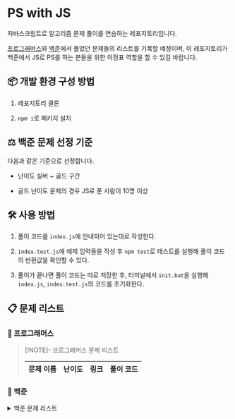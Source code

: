 # PS with JS

자바스크립트로 알고리즘 문제 풀이를 연습하는 레포지토리입니다.

[프로그래머스](https://programmers.co.kr/)와 [백준](https://www.acmicpc.net/)에서 풀었던 문제들의 리스트를 기록할 예정이며, 이 레포지토리가 백준에서 JS로 PS를 하는 분들을 위한 이정표 역할을 할 수 있길 바랍니다.

## 📦 개발 환경 구성 방법

1. 레포지토리 클론

2. `npm i`로 패키지 설치

## ⚖️ 백준 문제 선정 기준

다음과 같은 기준으로 선정합니다.

- 난이도 실버 ~ 골드 구간

- 골드 난이도 문제의 경우 JS로 푼 사람이 10명 이상

## 🛠️ 사용 방법

1. 풀이 코드를 `index.js`에 안내되어 있는대로 작성한다.

2. `index.test.js`에 예제 입력들을 작성 후 `npm test`로 테스트를 실행해 풀이 코드의 반환값을 확인할 수 있다.

3. 풀이가 끝나면 풀이 코드는 따로 저장한 후, 터미널에서 `init.bat`을 실행해 `index.js`, `index.test.js`의 코드를 초기화한다.

## 📋 문제 리스트

### 📌 프로그래머스

> [!NOTE]- 프로그래머스 문제 리스트
>
> | 문제 이름 | 난이도 | 링크 | 풀이 코드 |
> | --------- | ------ | ---- | --------- |

### 📌 백준

<details>
<summary>백준 문제 리스트</summary>

| 문제 번호 | 문제 이름  | 난이도 | 링크                                              | 풀이 코드                                                                                                                                          |
| --------- | ---------- | ------ | ------------------------------------------------- | -------------------------------------------------------------------------------------------------------------------------------------------------- |
| 1463      | 1로 만들기 | S3     | [바로가기](https://www.acmicpc.net/problem/1463)  | [풀이](https://github.com/Baejw0111/PS-with-JS/blob/main/%EB%AC%B8%EC%A0%9C%20%ED%92%80%EC%9D%B4%20%EC%BD%94%EB%93%9C/%EB%B0%B1%EC%A4%80/1463.js)  |
| 11047     | 동전 0     | S4     | [바로가기](https://www.acmicpc.net/problem/11047) | [풀이](https://github.com/Baejw0111/PS-with-JS/blob/main/%EB%AC%B8%EC%A0%9C%20%ED%92%80%EC%9D%B4%20%EC%BD%94%EB%93%9C/%EB%B0%B1%EC%A4%80/11047.js) |
| 2230      | 수 고르기  | G5     | [바로가기](https://www.acmicpc.net/problem/2230)  | [풀이](https://github.com/Baejw0111/PS-with-JS/blob/main/%EB%AC%B8%EC%A0%9C%20%ED%92%80%EC%9D%B4%20%EC%BD%94%EB%93%9C/%EB%B0%B1%EC%A4%80/2230.js)  |
| 1002      | 터렛       | S3     | [바로가기](https://www.acmicpc.net/problem/1002)  | [풀이](https://github.com/Baejw0111/PS-with-JS/blob/main/%EB%AC%B8%EC%A0%9C%20%ED%92%80%EC%9D%B4%20%EC%BD%94%EB%93%9C/%EB%B0%B1%EC%A4%80/1002.js)  |

</details>
